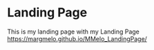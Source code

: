 # Landing Page
This is my landing page with my Landing Page https://margmelo.github.io/MMelo_LandingPage/
